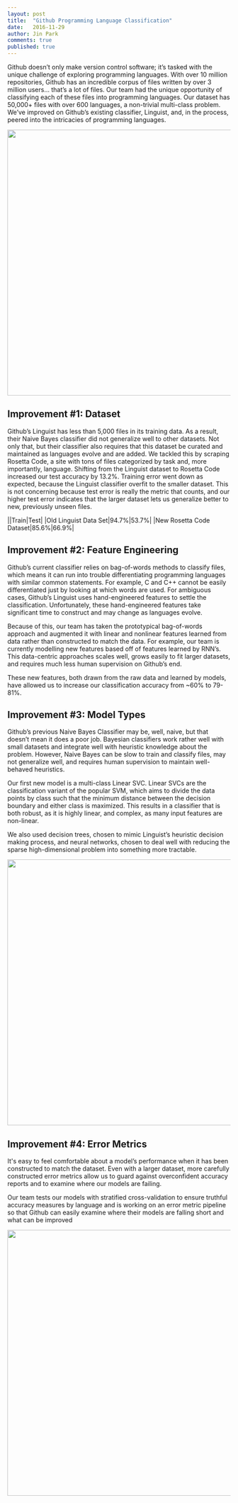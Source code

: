 ```yaml
---
layout: post
title:  "Github Programming Language Classification"
date:   2016-11-29
author: Jin Park
comments: true
published: true
---
```


Github doesn’t only make version control software; it’s tasked with the unique challenge of exploring programming languages. With over 10 million repositories, Github has an incredible corpus of files written by over 3 million users… that’s a lot of files. Our team had the unique opportunity of classifying each of these files into programming languages. Our dataset has 50,000+ files with over 600 languages, a non-trivial multi-class problem. We’ve improved on Github’s existing classifier, Linguist, and, in the process, peered into the intricacies of programming languages.

<!-- break -->

<center>
	<img src="{{ site.baseurl }}/assets/2016-12-2-github/github_team.png" width="600">
</center>

## Improvement #1: Dataset

Github’s Linguist has less than 5,000 files in its training data. As a result, their Naive Bayes classifier did not generalize well to other datasets. Not only that, but their classifier also requires that this dataset be curated and maintained as languages evolve and are added. We tackled this by scraping Rosetta Code, a site with tons of files categorized by task and, more importantly, language. Shifting from the Linguist dataset to Rosetta Code increased our test accuracy by 13.2%. Training error went down as expected, because the Linguist classifier overfit to the smaller dataset. This is not concerning because test error is really the metric that counts, and our higher test error indicates that the larger dataset lets us generalize better to new, previously unseen files.

||Train|Test|
|Old Linguist Data Set|94.7%|53.7%|
|New Rosetta Code Dataset|85.6%|66.9%|

## Improvement #2: Feature Engineering

Github’s current classifier relies on bag-of-words methods to classify files, which means it can run into trouble differentiating programming languages with similar common statements. For example, C and C++ cannot be easily differentiated just by looking at which words are used. For ambiguous cases, Github’s Linguist uses hand-engineered features to settle the classification. Unfortunately, these hand-engineered features take significant time to construct and may change as languages evolve. 

Because of this, our team has taken the prototypical bag-of-words approach and augmented it with linear and nonlinear features learned from data rather than constructed to match the data. For example, our team is currently modelling new features based off of features learned by RNN’s. This data-centric approaches scales well, grows easily to fit larger datasets, and requires much less human supervision on Github’s end.

These new features, both drawn from the raw data and learned by models, have allowed us to increase our classification accuracy from ~60% to 79-81%.

## Improvement #3: Model Types

Github’s previous Naive Bayes Classifier may be, well, naive, but that doesn’t mean it does a poor job. Bayesian classifiers work rather well with small datasets and integrate well with heuristic knowledge about the problem. However, Naive Bayes can be slow to train and classify files, may not generalize well, and requires human supervision to maintain well-behaved heuristics.

Our first new model is a multi-class Linear SVC. Linear SVCs are the classification variant of the popular SVM, which aims to divide the data points by class such that the minimum distance between the decision boundary and either class is maximized. This results in a classifier that is both robust, as it is highly linear, and complex, as many input features are non-linear.

We also used decision trees, chosen to mimic Linguist’s heuristic decision making process, and neural networks, chosen to deal well with reducing the sparse high-dimensional problem into something more tractable.

<center>
	<img src="{{ site.baseurl }}/assets/2016-12-2-github/github_graphs.png" width="600">
</center>

## Improvement #4: Error Metrics

It's easy to feel comfortable about a model’s performance when it has been constructed to match the dataset. Even with a larger dataset, more carefully constructed error metrics allow us to guard against overconfident accuracy reports and to examine where our models are failing. 

Our team tests our models with stratified cross-validation to ensure truthful accuracy measures by language and is working on an error metric pipeline so that Github can easily examine where their models are falling short and what can be improved

<center>
	<img src="{{ site.baseurl }}/assets/2016-12-2-github/github_image1.png" width="600">
</center>

